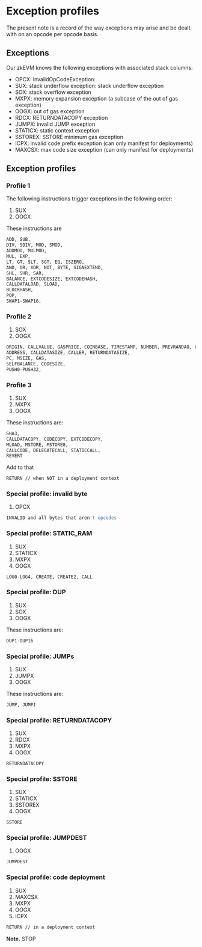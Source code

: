 # Exception profiles

The present note is a record of the way exceptions may arise and be dealt with on an opcode per opcode basis.

## Exceptions

Our zkEVM knows the following exceptions with associated stack columns:
- OPCX: invalidOpCodeException:
- SUX: stack underflow exception: stack underflow exception
- SOX: stack overflow exception
- MXPX: memory expansion exception (a subcase of the out of gas exception)
- OOGX: out of gas exception
- RDCX: RETURNDATACOPY exception
- JUMPX: invalid JUMP exception
- STATICX: static context exception 
- SSTOREX: SSTORE minimum gas exception
- ICPX: invalid code prefix exception (can only manifest for deployments)
- MAXCSX: max code size exception (can only manifest for deployments)

## Exception profiles

### Profile 1 

The following instructions trigger exceptions in the following order:

1. SUX
2. OOGX

These instructions are
```bash
ADD, SUB,
DIV, SDIV, MOD, SMOD,
ADDMOD, MULMOD,
MUL, EXP,
LT, GT, SLT, SGT, EQ, ISZERO,
AND, OR, XOR, NOT, BYTE, SIGNEXTEND,
SHL, SHR, SAR,
BALANCE, EXTCODESIZE, EXTCODEHASH,
CALLDATALOAD, SLOAD,
BLOCKHASH,
POP,
SWAP1-SWAP16,
```

### Profile 2 

1. SOX
2. OOGX

```bash
ORIGIN, CALLVALUE, GASPRICE, COINBASE, TIMESTAMP, NUMBER, PREVRANDAO, GASLIMIT, CHAINID, BASEFEE,
ADDRESS, CALLDATASIZE, CALLER, RETURNDATASIZE,
PC, MSIZE, GAS,
SELFBALANCE, CODESIZE,
PUSH0-PUSH32, 
```

### Profile 3 

1. SUX
2. MXPX
3. OOGX

These instructions are:
```bash
SHA3, 
CALLDATACOPY, CODECOPY, EXTCODECOPY,
MLOAD, MSTORE, MSTORE8,
CALLCODE, DELEGATECALL, STATICCALL,
REVERT
```

Add to that
```bash
RETURN // when NOT in a deployment context
```

### Special profile: invalid byte

1. OPCX

```bash
INVALID and all bytes that aren't opcodes 
```

### Special profile: STATIC_RAM 

1. SUX
2. STATICX
3. MXPX
4. OOGX

```bash
LOG0-LOG4, CREATE, CREATE2, CALL
```

### Special profile: DUP

1. SUX
2. SOX
3. OOGX

These instructions are:
```bash
DUP1-DUP16
```

### Special profile: JUMPs 

1. SUX
2. JUMPX
3. OOGX

These instructions are:
```bash
JUMP, JUMPI
```

### Special profile: RETURNDATACOPY 

1. SUX
2. RDCX
3. MXPX
4. OOGX

```bash
RETURNDATACOPY
```

### Special profile: SSTORE

1. SUX
2. STATICX
3. SSTOREX
4. OOGX

```bash
SSTORE
```

### Special profile: JUMPDEST

1. OOGX

```bash
JUMPDEST
```

### Special profile: code deployment

1. SUX
2. MAXCSX
3. MXPX
4. OOGX
5. ICPX

```bash
RETURN // in a deployment context
```

**Note.** STOP
